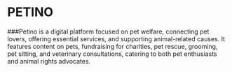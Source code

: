 # PETINO
###Petino is a digital platform focused on pet welfare, connecting pet lovers, offering essential services, and supporting animal-related causes. It features content on pets, fundraising for charities, pet rescue, grooming, pet sitting, and veterinary consultations, catering to both pet enthusiasts and animal rights advocates.
